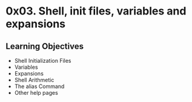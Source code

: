 # 0x03. Shell, init files, variables and expansions

## Learning Objectives

* Shell Initialization Files
* Variables
* Expansions
* Shell Arithmetic
* The alias Command
* Other help pages
